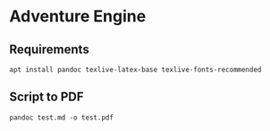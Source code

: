 # Adventure Engine

## Requirements 

    apt install pandoc texlive-latex-base texlive-fonts-recommended
  
## Script to PDF

    pandoc test.md -o test.pdf
